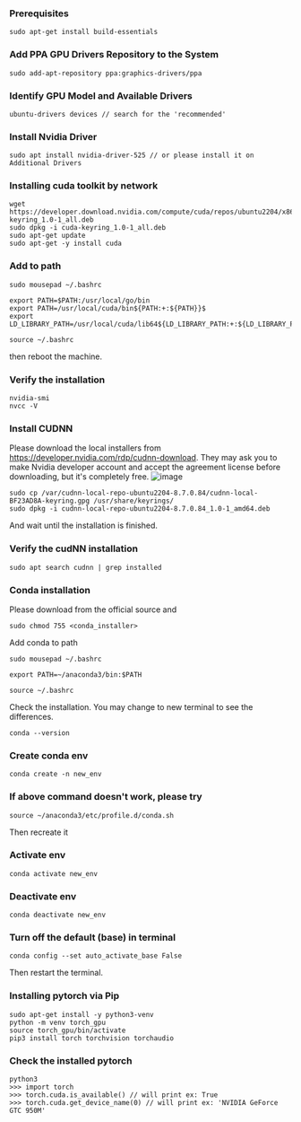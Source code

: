### Prerequisites
```
sudo apt-get install build-essentials
```

### Add PPA GPU Drivers Repository to the System
```
sudo add-apt-repository ppa:graphics-drivers/ppa
```

### Identify GPU Model and Available Drivers
```
ubuntu-drivers devices // search for the 'recommended'
```

### Install Nvidia Driver
```
sudo apt install nvidia-driver-525 // or please install it on Additional Drivers
```

### Installing cuda toolkit by network
```
wget https://developer.download.nvidia.com/compute/cuda/repos/ubuntu2204/x86_64/cuda-keyring_1.0-1_all.deb
sudo dpkg -i cuda-keyring_1.0-1_all.deb
sudo apt-get update
sudo apt-get -y install cuda
```
### Add to path
```
sudo mousepad ~/.bashrc
```

```
export PATH=$PATH:/usr/local/go/bin
export PATH=/usr/local/cuda/bin${PATH:+:${PATH}}$ 
export LD_LIBRARY_PATH=/usr/local/cuda/lib64${LD_LIBRARY_PATH:+:${LD_LIBRARY_PATH}}
```

```
source ~/.bashrc
```

then reboot the machine.

### Verify the installation
```
nvidia-smi
nvcc -V
```

###  Install CUDNN
Please download the local installers from https://developer.nvidia.com/rdp/cudnn-download. They may ask you to make Nvidia developer account and accept the agreement license before downloading, but it's completely free. 
![image](https://user-images.githubusercontent.com/113373725/209017145-8d667e13-aad8-468a-b1f2-f12bf3d8b37f.png)

```
sudo cp /var/cudnn-local-repo-ubuntu2204-8.7.0.84/cudnn-local-BF23AD8A-keyring.gpg /usr/share/keyrings/
sudo dpkg -i cudnn-local-repo-ubuntu2204-8.7.0.84_1.0-1_amd64.deb
```
And wait until the installation is finished.

### Verify the cudNN installation
```
sudo apt search cudnn | grep installed
```

### Conda installation
Please download from the official source and
```
sudo chmod 755 <conda_installer>
```

Add conda to path
```
sudo mousepad ~/.bashrc

export PATH=~/anaconda3/bin:$PATH

source ~/.bashrc
```

Check the installation. You may change to new terminal to see the differences.
```
conda --version
```

### Create conda env
```
conda create -n new_env
```

### If above command doesn't work, please try
```
source ~/anaconda3/etc/profile.d/conda.sh
```
Then recreate it

### Activate env
```
conda activate new_env
```

### Deactivate env
```
conda deactivate new_env
```

### Turn off the default (base) in terminal
```
conda config --set auto_activate_base False
```
Then restart the terminal.

### Installing pytorch via Pip
```
sudo apt-get install -y python3-venv
python -m venv torch_gpu
source torch_gpu/bin/activate
pip3 install torch torchvision torchaudio
```

### Check the installed pytorch
```
python3
>>> import torch
>>> torch.cuda.is_available() // will print ex: True
>>> torch.cuda.get_device_name(0) // will print ex: 'NVIDIA GeForce GTC 950M'
```
